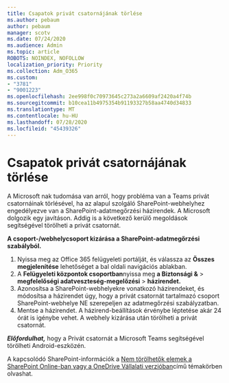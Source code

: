 ```yaml
---
title: Csapatok privát csatornájának törlése
ms.author: pebaum
author: pebaum
manager: scotv
ms.date: 07/24/2020
ms.audience: Admin
ms.topic: article
ROBOTS: NOINDEX, NOFOLLOW
localization_priority: Priority
ms.collection: Adm_O365
ms.custom:
- "3781"
- "9001223"
ms.openlocfilehash: 2ee998f0c70973645c273a2a6609af2420a4f74b
ms.sourcegitcommit: b10cea11b4975354b91193327b58aa4740d34833
ms.translationtype: MT
ms.contentlocale: hu-HU
ms.lasthandoff: 07/28/2020
ms.locfileid: "45439326"
---
```

# <a name="delete-a-teams-private-channel"></a>Csapatok privát csatornájának törlése

A Microsoft nak tudomása van arról, hogy probléma van a Teams privát csatornáinak törlésével, ha az alapul szolgáló SharePoint-webhelyhez engedélyezve van a SharePoint-adatmegőrzési házirendek. A Microsoft dolgozik egy javításon. Addig is a következő kerülő megoldások segítségével törölheti a privát csatornát.

**A csoport-/webhelycsoport kizárása a SharePoint-adatmegőrzési szabályból.**

1. Nyissa meg az Office 365 felügyeleti portálját, és válassza az **Összes megjelenítése** lehetőséget a bal oldali navigációs ablakban.
2. A **Felügyeleti központok csoportban**nyissa meg **a Biztonsági &**  >  **megfelelőségi adatveszteség-megelőzési**  >  **házirendet.**
3. Azonosítsa a SharePoint-webhelyekre vonatkozó házirendeket, és módosítsa a házirendet úgy, hogy a privát csatornát tartalmazó csoport SharePoint-webhelye NE szerepeljen az adatmegőrzési szabályzatban.
4. Mentse a házirendet.
    A házirend-beállítások érvénybe léptetése akár 24 órát is igénybe vehet.
    A webhely kizárása után törölheti a privát csatornát.  
    
***Előfordulhat,*** hogy a Privát csatornát a Microsoft Teams segítségével törölheti Android-eszközén. 

A kapcsolódó SharePoint-információk a [Nem törölhetők elemek a SharePoint Online-ban vagy a OneDrive Vállalati verzióban](https://docs.microsoft.com/alchemyinsights/retention-policy-ediscovery-hold)című témakörben olvashat.